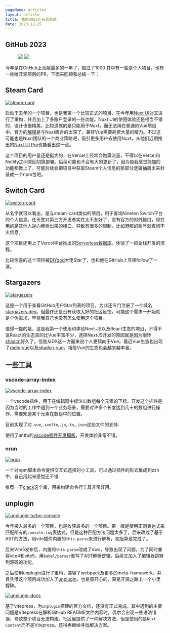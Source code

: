 ```yaml
---
pageName: articles
layout: article
title: 我的2023年开源总结
date: 2023-12-25
---
```


## GitHub 2023

<figure>
<img src="/articles/github_2023.png" img-light>
<img src="/articles/github_2023_dark.png" img-dark>
</figure>

今年是在GitHub上贡献最多的一年了，超过了1000.其中有一些是个人项目，也有一些给开源项目的PR，下面来回顾和总结一下：

## Steam Card

[![steam-card](https://opengraph.githubassets.com/58c5f3a068d9c70b87d2eacbab2b726f29aae262f1dd9bb98120cc1657ad3e6e/yuyinws/steam-card)](https://github.com/yuyinws/steam-card)

启动于去年的一个项目，也是我第一个比较正式的项目，在今年用[Nuxt UI](https://ui.nuxt.com/)对其进行了重构，并且加上了多账户登录的一些功能。Nuxt UI的使用体验还是相当不错的，设计也很精美，比较遗憾的是只能用于Nuxt，而无法用在普通的Vue项目中。官方的[解释](https://github.com/nuxt/ui/issues/187#issuecomment-1552790126)是与Nuxt耦合的太深了，兼容Vue需要耗费大量的精力。不过这可能也是Nuxt团队的一个商业策略吧，吸引更多用户去使用Nuxt，从他们近期推出的[Nuxt UI Pro](https://ui.nuxt.com/pro)也能看出这一点。

这个项目的用户量还是挺大的，在Vercel上经常会跑满流量，不得以在Vercel和Netlify之间来回切换部署。后续可能也不会有大的更新了，因为自我感觉能加的功能都做上了，可能后续会把项目中获取Steam个人信息的那部分逻辑抽离出来封装成一个npm包吧。

## Switch Card

[![switch-card](https://opengraph.githubassets.com/edc27d15791d680984f4eb1977ed783b22173ca0f50d2c5954782a9d85ac76c3/yuyinws/switch-card)](https://github.com/yuyinws/switch-card)

从名字就可以看出，是与steam-card类似的项目，用于查询Nineten Switch平台的个人信息。任天堂对第三方开发者实在太不友好了，没有官方的对外接口，现在用的是其他人逆向解析出来的接口，导致有很多的限制，比如港服的账号就查询不出信息。

这个项目还用上了Vercel平台推出的[Serverless数据库](https://vercel.com/docs/storage/vercel-postgres)。体验了一把全栈开发的流程。

比较惊喜的这个项目被[DIYgod](https://github.com/DIYgod)大佬Star了，也和他在GitHub上互相follow了一波。

## Stargazers

[![stargazers](https://opengraph.githubassets.com/ccd9da3be9620b58b2eb08508fc0d2de64df698269efb98f8ff5ff42348448b2/yuyinws/stargazers)](https://github.com/yuyinws/stargazers)

这是一个用于查看GitHub用户Star列表的项目，为此还专门注册了一个域名[stargazers.dev](https://stargazers.dev/)。但最终还是没有获取太好的社区反馈，可能这个需求一开始就是个伪需求，毕竟我自己也没有怎么使用这个项目。

值得一提的是，这是我第一个使用和体验Next.JS以及React生态的项目，不得不说React的生态真的比Vue丰富不少，选择NextJS开发的原因就是因为眼馋[shadcn](https://ui.shadcn.com/)好久了。但是从DX这一方面来说个人更倾向于Vue。最近Vue生态也出现了[radix-vue](https://github.com/radix-vue/radix-vue)以及[shadcn-vue](https://github.com/radix-vue/shadcn-vue)，相信Vue的生态也会越来越丰富。

## 一些工具

### vscode-array-index

[![vscode-array-index](https://opengraph.githubassets.com/7ed9af9741b3d99967a9000fbed1a6e992aaf35aa5fd78c4a687cdd701f4e9db/yuyinws/vscode-array-index)](https://github.com/yuyinws/vscode-array-index)

一个vscode插件，用于在编辑器中标注出数组每个元素的下标。开发这个插件是因为当时的工作中遇到一个业务场景，需要对许多个长度达到几十的数组进行操作，需要知道某个元素在数组中的位置。

目前实现了对`.vue`,`.svelte`,`.js`,`.ts`,`.json`这些文件的支持.

使用了antfu的[vscode插件开发模版](https://github.com/antfu/starter-vscode)，开发体验非常不错。

### nrun

[![nrun](https://opengraph.githubassets.com/48b00d5b5de8fe1119195090eb74cf3b9e7a64eefb74627d09a63aa97bbba639/yuyinws/nrun)](https://github.com/yuyinws/nrun)

一个对npm脚本命令提供交互式选择的小工具，可以通过插件的形式集成到zsh中，自己用起来感觉还不错.

推荐一下[clack](https://github.com/natemoo-re/clack)这个库，用来构建命令行工具非常好用。

## unplugin

[![unplugin-turbo-console](https://opengraph.githubassets.com/71cd978fbceaa4ce15930ae03ced2cb738b4b9d1db15800a29c4cb6a61a2bb0b/unplugin/unplugin-turbo-console)](https://github.com/unplugin/unplugin)

今年投入最多的一个项目，也是收获最多的一个项目。第一版是使用正则表达式来匹配所有的`console.log`表达式，但是这种匹配方法问题太多了，后来改成了基于AST的方法，用vite插件内置的`this.parse`来进行解析，初版算是完成了。  

后来Vite5发布后，内置的`this.parse`改成了swc，导致出现了问题，为了同时兼容vite4和vite5，用`babel/parser`重写了AST解析逻辑。后续又加入了编辑器跳转到源码的功能。

之后使用unplugin进行了重构，兼容了webpack及更多的meta-framework。并且凭借这个项目成功加入了[unplugin](https://github.com/unplugin/.github/issues/6)，也是蛮开心的，算是开源之路上一个小里程碑。

[![unplugin-docs](https://opengraph.githubassets.com/3730c4be7ea3fec5f8c619f8fb1a58cfd76c25c910669ad43b6550d2eb17c9a8/unplugin/docs)](https://github.com/unplugin/docs)

基于vitepress，为`unplugin`搭建的官方文档，还没有正式完成。其中遇到的主要问题是Vitepress在解析GitHub README文件内容时，偶尔会出现一些语法错误，导致整个项目无法构建。社区里提供了一种解决方法，但是使用的是`Nuxt Content`而不是Vitepress。还得再继续寻找解决方案。
